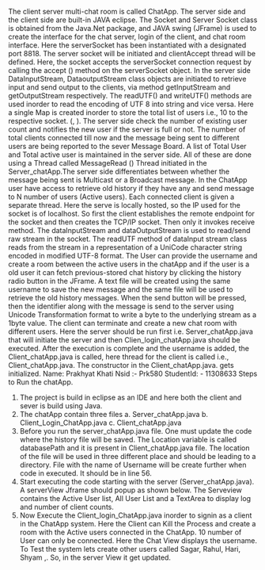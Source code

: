 The client server multi-chat room is called ChatApp. The server side and the client side are built-in JAVA eclipse. The Socket and Server Socket class is obtained from the Java.Net package, and JAVA swing (JFrame) is used to create the interface for the chat server, login of the client, and chat room interface.
Here the serverSocket has been instantiated with a designated port 8818. The server socket will be initiated and clientAccept thread will be defined. Here, the socket accepts the serverSocket connection request by calling the accept () method on the serverSocket object.
In the server side DataInputStream, DataoutputStream class objects are initiated to retrieve input and send output to the clients, via method getInputStream and getOutputStream respectively. The readUTF() and writeUTF() methods are used inorder to read the encoding of UTF 8 into string and vice versa. Here a single Map is created inorder to store the total list of users i.e., 10 to the respective socket. (<UserName>, <ClientSocket>). The server side check the number of existing user count and notifies the new user if the server is full or not. The number of total clients connected till now and the message being sent to different users are being reported to the sever Message Board. A list of Total User and Total active user is maintained in the server side. All of these are done using a Thread called MessageRead () Thread initiated in the Server_chatApp.The server side differentiates between whether the message being sent is Multicast or a Broadcast message. In the ChatApp user have access to retrieve old history if they have any and send message to N number of users (Active users).
Each connected client is given a separate thread. Here the serve is locally hosted, so the IP used for the socket is of localhost. So first the client establishes the remote endpoint for the socket and then creates the TCP/IP socket. Then only it invokes receive method. The dataInputStream and dataOutputStream is used to read/send raw stream in the socket. The readUTF method of dataInput stream class reads from the stream in a representation of a UniCode character string encoded in modified UTF-8 format.
The User can provide the username and create a room between the active users in the chatApp and if the user is a old user it can fetch previous-stored chat history by clicking the history radio button in the JFrame. A text file will be created using the same username to save the new message and the same file will be used to retrieve the old history messages. When the send button will be pressed, then the identifier along with the message is send to the server using Unicode Transformation format to write a byte to the underlying stream as a 1byte value. The client can terminate and create a new chat room with different users.
Here the server should be run first i.e. Server_chatApp.java that will initiate the server and then Clien_login_chatApp.java should be executed. After the execution is complete and the username is added, the Client_chatApp.java is called, here thread for the client is called i.e., Client_chatApp.java. The constructor in the Client_chatApp.java. gets initialized.
Name: Prakhyat Khati
Nsid :- Prk580
StudentId: - 11308633
Steps to Run the chatApp.
1. The project is build in eclipse as an IDE and here both the client and sever is build using Java.
2. The chatApp contain three files
a. Server_chatApp.java
b. Client_Login_ChatApp.java
c. Client_chatApp.java
3. Before you run the server_chatApp.java file. One must update the code where the history file will be saved. The Location variable is called databasePath and it is present in Client_chatApp.java file. The location of the file will be used in three different place and should be leading to a directory. File with the name of Username will be create further when code in executed. It should be in line 56.
4. Start executing the code starting with the server (Server_chatApp.java). A serverView Jframe should popup as shown below. The Serveview contains the Active User list, All User List and a TextArea to display log and number of client counts.
5. Now Execute the Client_login_ChatApp.java inorder to signin as a client in the ChatApp system.
Here the Client can Kill the Process and create a room with the Active users connected in the ChatApp. 10 number of User can only be connected. Here the Chat View displays the username.
To Test the system lets create other users called Sagar, Rahul, Hari, Shyam ,. So, in the server View it get updated.